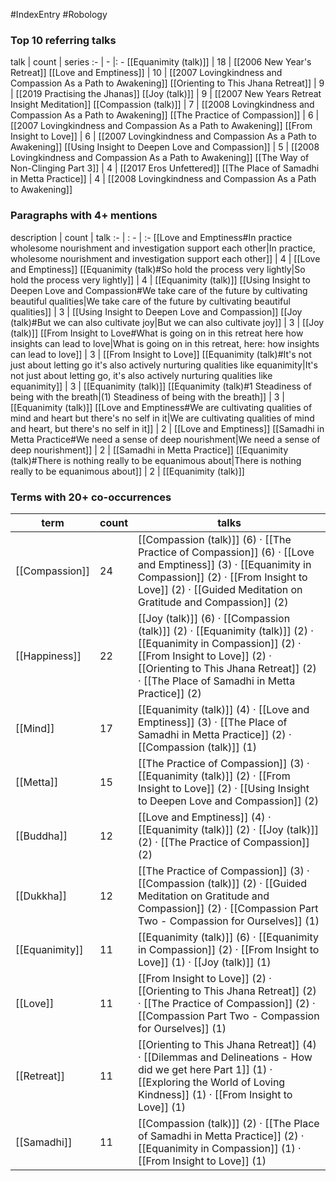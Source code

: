 #IndexEntry #Robology

### Top 10 referring talks
talk | count | series
:- | - |: -
[[Equanimity (talk)]] | 18 | [[2006 New Year's Retreat]]
[[Love and Emptiness]] | 10 | [[2007 Lovingkindness and Compassion As a Path to Awakening]]
[[Orienting to This Jhana Retreat]] | 9 | [[2019 Practising the Jhanas]]
[[Joy (talk)]] | 9 | [[2007 New Years Retreat Insight Meditation]]
[[Compassion (talk)]] | 7 | [[2008 Lovingkindness and Compassion As a Path to Awakening]]
[[The Practice of Compassion]] | 6 | [[2007 Lovingkindness and Compassion As a Path to Awakening]]
[[From Insight to Love]] | 6 | [[2007 Lovingkindness and Compassion As a Path to Awakening]]
[[Using Insight to Deepen Love and Compassion]] | 5 | [[2008 Lovingkindness and Compassion As a Path to Awakening]]
[[The Way of Non-Clinging Part 3]] | 4 | [[2017 Eros Unfettered]]
[[The Place of Samadhi in Metta Practice]] | 4 | [[2008 Lovingkindness and Compassion As a Path to Awakening]]

### Paragraphs with 4+ mentions
description | count | talk
:- | : - | :-
[[Love and Emptiness#In practice wholesome nourishment and investigation support each other\|In practice, wholesome nourishment and investigation support each other]] | 4 | [[Love and Emptiness]]
[[Equanimity (talk)#So hold the process very lightly\|So hold the process very lightly]] | 4 | [[Equanimity (talk)]]
[[Using Insight to Deepen Love and Compassion#We take care of the future by cultivating beautiful qualities\|We take care of the future by cultivating beautiful qualities]] | 3 | [[Using Insight to Deepen Love and Compassion]]
[[Joy (talk)#But we can also cultivate joy\|But we can also cultivate joy]] | 3 | [[Joy (talk)]]
[[From Insight to Love#What is going on in this retreat here how insights can lead to love\|What is going on in this retreat, here: how insights can lead to love]] | 3 | [[From Insight to Love]]
[[Equanimity (talk)#It's not just about letting go it's also actively nurturing qualities like equanimity\|It's not just about letting go, it's also actively nurturing qualities like equanimity]] | 3 | [[Equanimity (talk)]]
[[Equanimity (talk)#1 Steadiness of being with the breath\|(1) Steadiness of being with the breath]] | 3 | [[Equanimity (talk)]]
[[Love and Emptiness#We are cultivating qualities of mind and heart but there's no self in it\|We are cultivating qualities of mind and heart, but there's no self in it]] | 2 | [[Love and Emptiness]]
[[Samadhi in Metta Practice#We need a sense of deep nourishment\|We need a sense of deep nourishment]] | 2 | [[Samadhi in Metta Practice]]
[[Equanimity (talk)#There is nothing really to be equanimous about\|There is nothing really to be equanimous about]] | 2 | [[Equanimity (talk)]]

### Terms with 20+ co-occurrences
term | count | talks
-|-|-
[[Compassion]] | 24 | <span class="counts">[[Compassion (talk)]] (6) · [[The Practice of Compassion]] (6) · [[Love and Emptiness]] (3) · [[Equanimity in Compassion]] (2) · [[From Insight to Love]] (2) · [[Guided Meditation on Gratitude and Compassion]] (2)</span> 
[[Happiness]] | 22 | <span class="counts">[[Joy (talk)]] (6) · [[Compassion (talk)]] (2) · [[Equanimity (talk)]] (2) · [[Equanimity in Compassion]] (2) · [[From Insight to Love]] (2) · [[Orienting to This Jhana Retreat]] (2) · [[The Place of Samadhi in Metta Practice]] (2)</span> 
[[Mind]] | 17 | <span class="counts">[[Equanimity (talk)]] (4) · [[Love and Emptiness]] (3) · [[The Place of Samadhi in Metta Practice]] (2) · [[Compassion (talk)]] (1)</span> 
[[Metta]] | 15 | <span class="counts">[[The Practice of Compassion]] (3) · [[Equanimity (talk)]] (2) · [[From Insight to Love]] (2) · [[Using Insight to Deepen Love and Compassion]] (2)</span> 
[[Buddha]] | 12 | <span class="counts">[[Love and Emptiness]] (4) · [[Equanimity (talk)]] (2) · [[Joy (talk)]] (2) · [[The Practice of Compassion]] (2)</span> 
[[Dukkha]] | 12 | <span class="counts">[[The Practice of Compassion]] (3) · [[Compassion (talk)]] (2) · [[Guided Meditation on Gratitude and Compassion]] (2) · [[Compassion Part Two - Compassion for Ourselves]] (1)</span> 
[[Equanimity]] | 11 | <span class="counts">[[Equanimity (talk)]] (6) · [[Equanimity in Compassion]] (2) · [[From Insight to Love]] (1) · [[Joy (talk)]] (1)</span> 
[[Love]] | 11 | <span class="counts">[[From Insight to Love]] (2) · [[Orienting to This Jhana Retreat]] (2) · [[The Practice of Compassion]] (2) · [[Compassion Part Two - Compassion for Ourselves]] (1)</span> 
[[Retreat]] | 11 | <span class="counts">[[Orienting to This Jhana Retreat]] (4) · [[Dilemmas and Delineations - How did we get here Part 1]] (1) · [[Exploring the World of Loving Kindness]] (1) · [[From Insight to Love]] (1)</span> 
[[Samadhi]] | 11 | <span class="counts">[[Compassion (talk)]] (2) · [[The Place of Samadhi in Metta Practice]] (2) · [[Equanimity in Compassion]] (1) · [[From Insight to Love]] (1)</span> 


